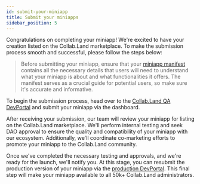 ```yaml
---
id: submit-your-miniapp
title: Submit your miniapps
sidebar_position: 5
---
```


Congratulations on completing your miniapp! We're excited to have your creation listed on the Collab.Land marketplace. To make the submission process smooth and successful, please follow the steps below:

> Before submitting your miniapp, ensure that your [miniapp manifest](/docs/upstream-integrations/collab-actions/build-a-custom-action/#manifest) contains all the necessary details that users will need to understand what your miniapp is about and what functionalities it offers. The manifest serves as a crucial guide for potential users, so make sure it's accurate and informative.

To begin the submission process, head over to the [Collab.Land QA DevPortal](https://dev-portal-qa.collab.land/signin) and submit your miniapp via the dashboard. 


After receiving your submission, our team will review your miniapp for listing on the Collab.Land marketplace. We'll perform internal testing and seek DAO approval to ensure the quality and compatibility of your miniapp with our ecosystem. Additionally, we'll coordinate co-marketing efforts to promote your miniapp to the Collab.Land community.


Once we've completed the necessary testing and approvals, and we're ready for the launch, we'll notify you. At this stage, you can resubmit the production version of your miniapp via the [production DevPortal](https://dev-portal.collab.land/signin). This final step will make your miniapp available to all 50k+ Collab.Land administrators.